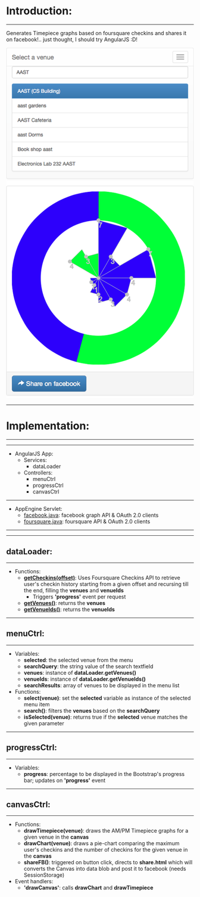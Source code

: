 #	Introduction:
----

Generates Timepiece graphs based on foursquare checkins and shares it on facebook!.. just thought, I should try AngularJS :D!

![readme/readme.png](readme/readme.png)

----
#	Implementation:
----

----
+	AngularJS App:
	+	Services:
		+	dataLoader
	+	Controllers:
		+	menuCtrl
		+	progressCtrl
		+	canvasCtrl


---
+	AppEngine Servlet:
	+ [facebook.java](): 	facebook graph API & OAuth 2.0 clients
	+ [foursquare.java](): 	foursquare API & OAuth 2.0 clients

	
----

----
##	dataLoader:
---

+	Functions:
	+	[**getCheckins(offset)**](): Uses Foursquare Checkins API to retrieve user's checkin history starting from a given offset and recursing till the end, filling the **venues** and **venueIds**
		+	Triggers **'progress'** event per request
	+	[**getVenues()**](): returns the **venues**
	+	[**getVenueIds()**](): returns the **venueIds**

----
## menuCtrl:
----

+	Variables:
	+	**selected**: the selected venue from the menu
	+	**searchQuery**: the string value of the search textfield
	+	**venues**: instance of **dataLoader.getVenues()**
	+	**venueIds**: instance of **dataLoader.getVenueIds()**
	+	**searchResults**: array of venues to be displayed in the menu list
+	Functions:
	+	**select(venue)**: set the **selected** variable as instance of the selected menu item
	+	**search()**: filters the **venues** based on the **searchQuery**
	+	**isSelected(venue)**: returns true if the **selected** venue matches the given parameter

----
## progressCtrl:
----

+	Variables:
	+	**progress**: 	percentage to be displayed in the Bootstrap's progress bar; updates on **'progress'** event

----
## canvasCtrl:
----

+	Functions:
	+	**drawTimepiece(venue)**: draws the AM/PM Timepiece graphs for a given venue in the **canvas**
	+	**drawChart(venue)**: 	draws a pie-chart comparing the maximum user's checkins and the number of checkins for the given venue in the **canvas**
	+	**shareFB()**: 	triggered on button click, directs to **share.html** which will converts the Canvas into data blob and post it to facebook (needs SessionStorage)
+	Event handlers:
	+	**'drawCanvas'**: calls **drawChart** and **drawTimepiece**